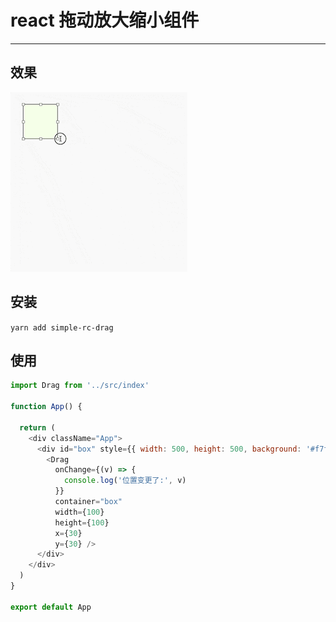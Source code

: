 # react 拖动放大缩小组件
----

## 效果
![效果](https://raw.githubusercontent.com/chenyunjie/simple-rc-drag/main/examples/example.gif)


## 安装
```yarn add simple-rc-drag```


## 使用

```javascript
import Drag from '../src/index'

function App() {

  return (
    <div className="App">
      <div id="box" style={{ width: 500, height: 500, background: '#f7f7f7', position: 'relative'}}>
        <Drag
          onChange={(v) => {
            console.log('位置变更了:', v)
          }}
          container="box"
          width={100}
          height={100}
          x={30}
          y={30} />
      </div>
    </div>
  )
}

export default App
```